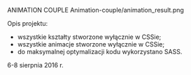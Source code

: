 ANIMATION COUPLE
Animation-couple/animation_result.png

Opis projektu:
- wszystkie kształty stworzone wyłącznie w CSSie;
- wszystkie animacje stworzone wyłącznie w CSSie;
- do maksymalnej optymalizacji kodu wykorzystano SASS.

6-8 sierpnia 2016 r.
